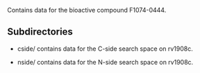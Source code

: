 Contains data for the bioactive compound F1074-0444.

## Subdirectories

- cside/ contains data for the C-side search space on rv1908c.

- nside/ contains data for the N-side search space on rv1908c.


